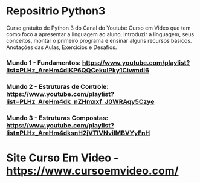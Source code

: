 # Repositrio Python3
Curso gratuito de Python 3 do Canal do Youtube Curso em Video que tem como foco a apresentar a linguagem ao aluno, introduzir a linguagem, seus conceitos, montar o primeiro programa e ensinar alguns recursos básicos.
Anotações das Aulas, Exercícios e Desafios.

### Mundo 1 - Fundamentos: https://www.youtube.com/playlist?list=PLHz_AreHm4dlKP6QQCekuIPky1CiwmdI6
### Mundo 2 - Estruturas de Controle: https://www.youtube.com/playlist?list=PLHz_AreHm4dk_nZHmxxf_J0WRAqy5Czye
### Mundo 3 - Estruturas Compostas: https://www.youtube.com/playlist?list=PLHz_AreHm4dksnH2jVTIVNviIMBVYyFnH

# Site Curso Em Video - https://www.cursoemvideo.com/
